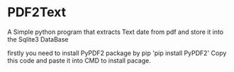 # PDF2Text
A Simple python program that extracts Text date from pdf and store it into the Sqlite3 DataBase

firstly you need to install PyPDF2 package by pip
   'pip install PyPDF2' Copy this code and paste it into CMD to install pacage.
   
   
